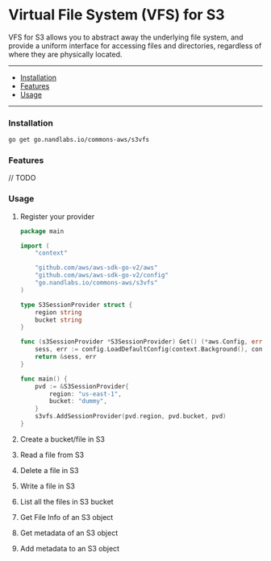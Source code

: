 # Virtual File System (VFS) for S3

VFS for S3 allows you to abstract away the underlying file system, and provide a uniform interface for accessing files and directories, regardless of where they are physically located.

---
- [Installation](#installation)
- [Features](#features)
- [Usage](#usage)
---

### Installation

```bash
go get go.nandlabs.io/commons-aws/s3vfs
```

### Features

// TODO

### Usage

1. Register your provider
    ```go
    package main
    
    import (
        "context"
    
        "github.com/aws/aws-sdk-go-v2/aws"
        "github.com/aws/aws-sdk-go-v2/config"
        "go.nandlabs.io/commons-aws/s3vfs"
    )
    
    type S3SessionProvider struct {
        region string
        bucket string
    }
    
    func (s3SessionProvider *S3SessionProvider) Get() (*aws.Config, error) {
        sess, err := config.LoadDefaultConfig(context.Background(), config.WithRegion(s3SessionProvider.region))
        return &sess, err
    }
    
    func main() {
        pvd := &S3SessionProvider{
            region: "us-east-1",
            bucket: "dummy",
        }
        s3vfs.AddSessionProvider(pvd.region, pvd.bucket, pvd)
    }
    ```

2. Create a bucket/file in S3
3. Read a file from S3
4. Delete a file in S3
5. Write a file in S3
6. List all the files in S3 bucket
7. Get File Info of an S3 object
8. Get metadata of an S3 object
9. Add metadata to an S3 object